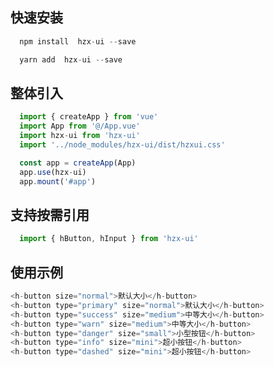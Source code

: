 ## 快速安装
```javascript
  npm install  hzx-ui --save

  yarn add  hzx-ui --save
```

## 整体引入
```javascript
  import { createApp } from 'vue'
  import App from '@/App.vue'
  import hzx-ui from 'hzx-ui'
  import '../node_modules/hzx-ui/dist/hzxui.css'

  const app = createApp(App)
  app.use(hzx-ui)
  app.mount('#app')
```

## 支持按需引用
```javascript
  import { hButton, hInput } from 'hzx-ui'
```
## 使用示例
```javascript
<h-button size="normal">默认大小</h-button>
<h-button type="primary" size="normal">默认大小</h-button>
<h-button type="success" size="medium">中等大小</h-button>
<h-button type="warn" size="medium">中等大小</h-button>
<h-button type="danger" size="small">小型按钮</h-button>
<h-button type="info" size="mini">超小按钮</h-button>
<h-button type="dashed" size="mini">超小按钮</h-button>
```

<br>
<br>

